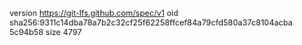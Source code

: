 version https://git-lfs.github.com/spec/v1
oid sha256:9311c14dba78a7b2c32cf25f62258ffcef84a79cfd580a37c8104acba5c94b58
size 4797
